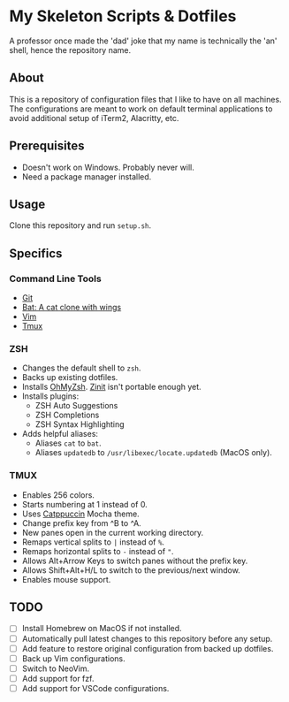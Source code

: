 # My Skeleton Scripts \& Dotfiles

A professor once made the 'dad' joke that my name is technically the 'an' shell, hence the repository name.

## About

This is a repository of configuration files that I like to have on all machines. The configurations are meant to work on default terminal applications to avoid additional setup of iTerm2, Alacritty, etc.

## Prerequisites

- Doesn't work on Windows. Probably never will.
- Need a package manager installed.

## Usage

Clone this repository and run `setup.sh`.

## Specifics

### Command Line Tools

- [Git](https://github.com/git/git)
- [Bat: A cat clone with wings](https://github.com/sharkdp/bat)
- [Vim](https://github.com/vim/vim)
- [Tmux](https://github.com/tmux/tmux)

### ZSH

- Changes the default shell to `zsh`.
- Backs up existing dotfiles.
- Installs [OhMyZsh](https://github.com/ohmyzsh/ohmyzsh). [Zinit](https://github.com/zdharma-continuum/zinit) isn't portable enough yet.
- Installs plugins:
  - ZSH Auto Suggestions
  - ZSH Completions
  - ZSH Syntax Highlighting
- Adds helpful aliases:
  - Aliases `cat` to `bat`.
  - Aliases `updatedb` to `/usr/libexec/locate.updatedb` (MacOS only).

### TMUX

- Enables 256 colors.
- Starts numbering at 1 instead of 0.
- Uses [Catppuccin](https://github.com/catppuccin/tmux) Mocha theme.
- Change prefix key from ^B to ^A.
- New panes open in the current working directory.
- Remaps vertical splits to `|` instead of `%`.
- Remaps horizontal splits to `-` instead of `"`.
- Allows Alt+Arrow Keys to switch panes without the prefix key.
- Allows Shift+Alt+H/L to switch to the previous/next window.
- Enables mouse support.

## TODO

- [ ] Install Homebrew on MacOS if not installed.
- [ ] Automatically pull latest changes to this repository before any setup.
- [ ] Add feature to restore original configuration from backed up dotfiles.
- [ ] Back up Vim configurations.
- [ ] Switch to NeoVim.
- [ ] Add support for fzf.
- [ ] Add support for VSCode configurations. 
